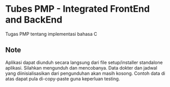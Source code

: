# Tubes PMP - Integrated FrontEnd and BackEnd
Tugas PMP tentang implementasi bahasa C

## Note
Aplikasi dapat diunduh secara langsung dari file setup/installer standalone aplikasi. Silahkan mengunduh dan mencobanya. Data dokter dan jadwal yang diinisialisasikan dari pengunduhan akan masih kosong. Contoh data di atas dapat pula di-copy-paste guna keperluan testing.
